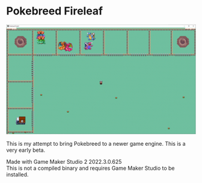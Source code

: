# Pokebreed Fireleaf

![Screenshot](https://github.com/timeblade0/Pokebreed_Fireleaf/blob/main/fireleaf.PNG)

This is my attempt to bring Pokebreed to a newer game engine. This is a very early beta.

Made with Game Maker Studio 2 2022.3.0.625  
This is not a compiled binary and requires Game Maker Studio to be installed.
